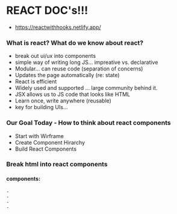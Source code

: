 # REACT DOC's!!!
  - https://reactwithhooks.netlify.app/

### What is react? What do we know about react? 
  - break out ui/ux into components
  - simple way of writing long JS... impreative vs. declarative
  - Modular... can reuse code (separation of concerns)
  - Updates the page automatically (re: state)
  - React is efficient 
  - Widely used and supported ... large community behind it. 
  - JSX allows us to JS code that looks like HTML
  - Learn once, write anywhere (reusable)
  - key for building UIs... 

### Our Goal Today - How to think about react components
  - Start with Wirframe
  - Create Component Hirarchy
  - Build React Components

### Break html into react components
  #### components:
    - 
    -
    -
    -


